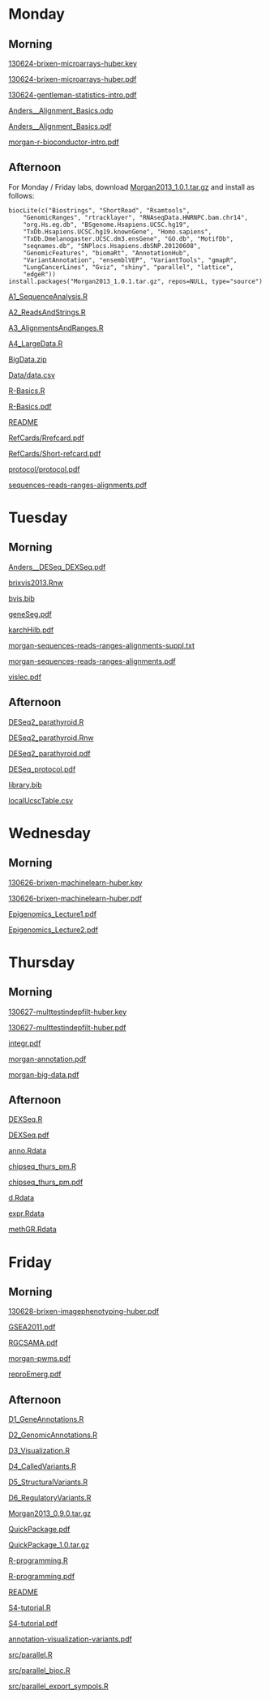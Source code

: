 # Monday

## Morning

[130624-brixen-microarrays-huber.key](monday/morning/130624-brixen-microarrays-huber.key)

[130624-brixen-microarrays-huber.pdf](monday/morning/130624-brixen-microarrays-huber.pdf)

[130624-gentleman-statistics-intro.pdf](monday/morning/130624-gentleman-statistics-intro.pdf)

[Anders__Alignment_Basics.odp](monday/morning/Anders__Alignment_Basics.odp)

[Anders__Alignment_Basics.pdf](monday/morning/Anders__Alignment_Basics.pdf)

[morgan-r-bioconductor-intro.pdf](monday/morning/morgan-r-bioconductor-intro.pdf)


## Afternoon

For Monday / Friday labs, download
[Morgan2013_1.0.1.tar.gz](Morgan2013_1.0.1.tar.gz) and install as
follows:

    biocLite(c("Biostrings", "ShortRead", "Rsamtools",
        "GenomicRanges", "rtracklayer", "RNAseqData.HNRNPC.bam.chr14",
        "org.Hs.eg.db", "BSgenome.Hsapiens.UCSC.hg19",
        "TxDb.Hsapiens.UCSC.hg19.knownGene", "Homo.sapiens",
        "TxDb.Dmelanogaster.UCSC.dm3.ensGene", "GO.db", "MotifDb",
        "seqnames.db", "SNPlocs.Hsapiens.dbSNP.20120608",
        "GenomicFeatures", "biomaRt", "AnnotationHub",
        "VariantAnnotation", "ensemblVEP", "VariantTools", "gmapR",
        "LungCancerLines", "Gviz", "shiny", "parallel", "lattice",
        "edgeR"))
    install.packages("Morgan2013_1.0.1.tar.gz", repos=NULL, type="source")

[A1_SequenceAnalysis.R](monday/afternoon/A1_SequenceAnalysis.R)

[A2_ReadsAndStrings.R](monday/afternoon/A2_ReadsAndStrings.R)

[A3_AlignmentsAndRanges.R](monday/afternoon/A3_AlignmentsAndRanges.R)

[A4_LargeData.R](monday/afternoon/A4_LargeData.R)

[BigData.zip](monday/afternoon/BigData.zip)

[Data/data.csv](monday/afternoon/Data/.csv)

[R-Basics.R](monday/afternoon/R-Basics.R)

[R-Basics.pdf](monday/afternoon/R-Basics.pdf)

[README](monday/afternoon/README)

[RefCards/Rrefcard.pdf](monday/afternoon/RefCards/Rrefcard.pdf)

[RefCards/Short-refcard.pdf](monday/afternoon/RefCards/Short-refcard.pdf)

[protocol/protocol.pdf](monday/afternoon/protocol/protocol.pdf)

[sequences-reads-ranges-alignments.pdf](monday/afternoon/sequences-reads-ranges-alignments.pdf)



# Tuesday

## Morning

[Anders__DESeq_DEXSeq.pdf](tuesday/morning/Anders__DESeq_DEXSeq.pdf)

[brixvis2013.Rnw](tuesday/morning/brixvis2013.Rnw)

[bvis.bib](tuesday/morning/bvis.bib)

[geneSeg.pdf](tuesday/morning/geneSeg.pdf)

[karchHilb.pdf](tuesday/morning/karchHilb.pdf)

[morgan-sequences-reads-ranges-alignments-suppl.txt](tuesday/morning/morgan-sequences-reads-ranges-alignments-suppl.txt)

[morgan-sequences-reads-ranges-alignments.pdf](tuesday/morning/morgan-sequences-reads-ranges-alignments.pdf)

[vislec.pdf](tuesday/morning/vislec.pdf)


## Afternoon

[DESeq2_parathyroid.R](tuesday/afternoon/DESeq2_parathyroid.R)

[DESeq2_parathyroid.Rnw](tuesday/afternoon/DESeq2_parathyroid.Rnw)

[DESeq2_parathyroid.pdf](tuesday/afternoon/DESeq2_parathyroid.pdf)

[DESeq_protocol.pdf](tuesday/afternoon/DESeq_protocol.pdf)

[library.bib](tuesday/afternoon/library.bib)

[localUcscTable.csv](tuesday/afternoon/localUcscTable.csv)


# Wednesday

## Morning

[130626-brixen-machinelearn-huber.key](wednesday/morning/130626-brixen-machinelearn-huber.key)

[130626-brixen-machinelearn-huber.pdf](wednesday/morning/130626-brixen-machinelearn-huber.pdf)

[Epigenomics_Lecture1.pdf](wednesday/morning/Epigenomics_Lecture1.pdf)

[Epigenomics_Lecture2.pdf](wednesday/morning/Epigenomics_Lecture2.pdf)


# Thursday

## Morning

[130627-multtestindepfilt-huber.key](thursday/morning/130627-multtestindepfilt-huber.key)

[130627-multtestindepfilt-huber.pdf](thursday/morning/130627-multtestindepfilt-huber.pdf)

[integr.pdf](thursday/morning/integr.pdf)

[morgan-annotation.pdf](thursday/morning/morgan-annotation.pdf)

[morgan-big-data.pdf](thursday/morning/morgan-big-data.pdf)


## Afternoon

[DEXSeq.R](thursday/afternoon/DEXSeq.R)

[DEXSeq.pdf](thursday/afternoon/DEXSeq.pdf)

[anno.Rdata](thursday/afternoon/anno.Rdata)

[chipseq_thurs_pm.R](thursday/afternoon/chipseq_thurs_pm.R)

[chipseq_thurs_pm.pdf](thursday/afternoon/chipseq_thurs_pm.pdf)

[d.Rdata](thursday/afternoon/d.Rdata)

[expr.Rdata](thursday/afternoon/expr.Rdata)

[methGR.Rdata](thursday/afternoon/methGR.Rdata)


# Friday

## Morning

[130628-brixen-imagephenotyping-huber.pdf](friday/morning/130628-brixen-imagephenotyping-huber.pdf)

[GSEA2011.pdf](friday/morning/GSEA2011.pdf)

[RGCSAMA.pdf](friday/morning/RGCSAMA.pdf)

[morgan-pwms.pdf](friday/morning/morgan-pwms.pdf)

[reproEmerg.pdf](friday/morning/reproEmerg.pdf)


## Afternoon

[D1_GeneAnnotations.R](friday/afternoon/D1_GeneAnnotations.R)

[D2_GenomicAnnotations.R](friday/afternoon/D2_GenomicAnnotations.R)

[D3_Visualization.R](friday/afternoon/D3_Visualization.R)

[D4_CalledVariants.R](friday/afternoon/D4_CalledVariants.R)

[D5_StructuralVariants.R](friday/afternoon/D5_StructuralVariants.R)

[D6_RegulatoryVariants.R](friday/afternoon/D6_RegulatoryVariants.R)

[Morgan2013_0.9.0.tar.gz](friday/afternoon/Morgan2013_0.9.0.tar.gz)

[QuickPackage.pdf](friday/afternoon/QuickPackage.pdf)

[QuickPackage_1.0.tar.gz](friday/afternoon/QuickPackage_1.0.tar.gz)

[R-programming.R](friday/afternoon/R-programming.R)

[R-programming.pdf](friday/afternoon/R-programming.pdf)

[README](friday/afternoon/README)

[S4-tutorial.R](friday/afternoon/S4-tutorial.R)

[S4-tutorial.pdf](friday/afternoon/S4-tutorial.pdf)

[annotation-visualization-variants.pdf](friday/afternoon/annotation-visualization-variants.pdf)

[src/parallel.R](friday/afternoon/src/parallel.R)

[src/parallel_bioc.R](friday/afternoon/src/parallel_bioc.R)

[src/parallel_export_sympols.R](friday/afternoon/src/parallel_export_sympols.R)



